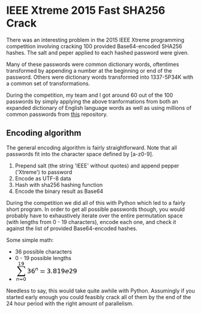 # IEEE Xtreme 2015 Fast SHA256 Crack
There was an interesting problem in the 2015 IEEE Xtreme programming competition involving cracking 100 provided Base64-encoded SHA256 hashes. The salt and peper applied to each hashed password were given.

Many of these passwords were common dictionary words, oftentimes transformed by appending a number at the beginning or end of the password. Others were dictionary words transformed into 1337-5P34K with a common set of transformations.

During the competition, my team and I got around 60 out of the 100 passwords by simply applying the above tranformations from both an expanded dictionary of English language words as well as using millions of common passwords from [this](https://github.com/danielmiessler/SecLists) repository.

## Encoding algorithm
The general encoding algorithm is fairly straightforward. Note that all passwords fit into the character space defined by [a-z0-9].

1. Prepend salt (the string 'IEEE' without quotes) and append pepper ('Xtreme') to password
2. Encode as UTF-8 data
3. Hash with sha256 hashing function
4. Encode the binary result as Base64

During the competition we did all of this with Python which led to a fairly short program. In order to get all possible passwords though, you would probably have to exhaustively iterate over the entire permutation space (with lengths from 0 - 19 characters), encode each one, and check it against the list of provided Base64-encoded hashes.

Some simple math:

* 36 possible characters
* 0 - 19 possible lengths
* ![alt text](res/Tex2Img_1445800023.jpg "Huge!")

Needless to say, this would take quite awhile with Python. Assumingly if you started early enough you could feasibly crack all of them by the end of the 24 hour period with the right amount of parallelism.
